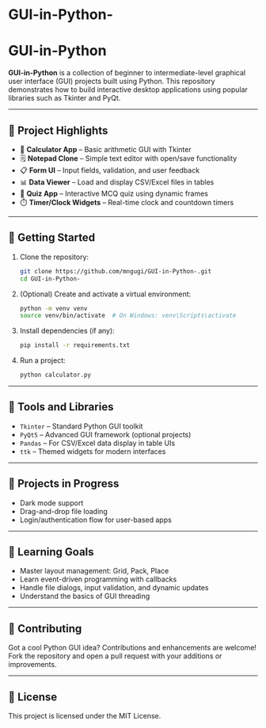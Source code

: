 # GUI-in-Python-
# GUI-in-Python

**GUI-in-Python** is a collection of beginner to intermediate-level graphical user interface (GUI) projects built using Python. This repository demonstrates how to build interactive desktop applications using popular libraries such as Tkinter and PyQt.

---

## 📁 Project Highlights

- 🧮 **Calculator App** – Basic arithmetic GUI with Tkinter
- 🗒️ **Notepad Clone** – Simple text editor with open/save functionality
- 📋 **Form UI** – Input fields, validation, and user feedback
- 📊 **Data Viewer** – Load and display CSV/Excel files in tables
- 🧠 **Quiz App** – Interactive MCQ quiz using dynamic frames
- ⏱️ **Timer/Clock Widgets** – Real-time clock and countdown timers

---

## 🚀 Getting Started

1. Clone the repository:

   ```bash
   git clone https://github.com/mngugi/GUI-in-Python-.git
   cd GUI-in-Python-
   ```

2. (Optional) Create and activate a virtual environment:

   ```bash
   python -m venv venv
   source venv/bin/activate  # On Windows: venv\Scripts\activate
   ```

3. Install dependencies (if any):

   ```bash
   pip install -r requirements.txt
   ```

4. Run a project:

   ```bash
   python calculator.py
   ```

---

## 🧰 Tools and Libraries

- `Tkinter` – Standard Python GUI toolkit
- `PyQt5` – Advanced GUI framework (optional projects)
- `Pandas` – For CSV/Excel data display in table UIs
- `ttk` – Themed widgets for modern interfaces

---

## 🧪 Projects in Progress

- Dark mode support
- Drag-and-drop file loading
- Login/authentication flow for user-based apps

---

## 🧠 Learning Goals

- Master layout management: Grid, Pack, Place
- Learn event-driven programming with callbacks
- Handle file dialogs, input validation, and dynamic updates
- Understand the basics of GUI threading

---

## 🤝 Contributing

Got a cool Python GUI idea? Contributions and enhancements are welcome! Fork the repository and open a pull request with your additions or improvements.

---

## 📄 License

This project is licensed under the MIT License.
